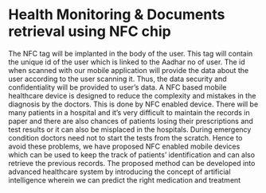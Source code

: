 # Health Monitoring  & Documents retrieval  using NFC chip
 The NFC tag will be implanted in the body of the user. This tag will contain the unique id of the user which is linked to the Aadhar no of user. The id when scanned with our mobile application will provide the data about the user according to the user scanning it. Thus, the data security and confidentiality will be provided to user’s data. A NFC based mobile healthcare device is designed to reduce the complexity and mistakes in the diagnosis by the doctors. This is done by NFC enabled device. There will be many patients in a hospital and it’s very difficult to maintain the records in paper and there are also chances of patients losing their prescriptions and test results or it can also be misplaced in the hospitals. During emergency condition doctors need not to start the tests from the scratch. Hence to avoid these problems, we have proposed NFC enabled mobile devices which can be used to keep the track of patients’ identification and can also retrieve the previous records. The proposed method can be developed into advanced healthcare system by introducing the concept of artificial intelligence wherein we can predict the right medication and treatment 
